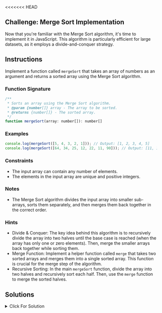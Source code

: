 <<<<<<< HEAD
## Challenge: Merge Sort Implementation

Now that you're familiar with the Merge Sort algorithm, it's time to implement it in JavaScript. This algorithm is particularly efficient for large datasets, as it employs a divide-and-conquer strategy.

## Instructions

Implement a function called `mergeSort` that takes an array of numbers as an argument and returns a sorted array using the Merge Sort algorithm.

### Function Signature

```js
/**
 * Sorts an array using the Merge Sort algorithm.
 * @param {number[]} array - The array to be sorted.
 * @returns {number[]} - The sorted array.
 */
function mergeSort(array: number[]): number[]
```

### Examples

```js
console.log(mergeSort([5, 4, 3, 2, 1])); // Output: [1, 2, 3, 4, 5]
console.log(mergeSort([64, 34, 25, 12, 22, 11, 90])); // Output: [11, 12, 22, 25, 34, 64, 90]
```

### Constraints

- The input array can contain any number of elements.
- The elements in the input array are unique and positive integers.

### Notes

- The Merge Sort algorithm divides the input array into smaller sub-arrays, sorts them separately, and then merges them back together in the correct order.

### Hints

- Divide & Conquer: The key idea behind this algorithm is to recursively divide the array into two halves until the base case is reached (when the array has only one or zero elements). Then, merge the smaller arrays back together while sorting them.
- Merge Function: Implement a helper function called `merge` that takes two sorted arrays and merges them into a single sorted array. This function is crucial for the merge step of the algorithm.
- Recursive Sorting: In the main `mergeSort` function, divide the array into two halves and recursively sort each half. Then, use the `merge` function to merge the sorted halves.

## Solutions

<details>
  <summary>Click For Solution</summary>

```js
function mergeSort(arr) {
  if (arr.length <= 1) {
    return arr;
  }

  const mid = Math.floor(arr.length / 2);
  const left = mergeSort(arr.slice(0, mid));
  const right = mergeSort(arr.slice(mid));

  return merge(left, right);
}

function merge(left, right) {
  const merged = [];
  let leftIndex = 0;
  let rightIndex = 0;

  while (leftIndex < left.length && rightIndex < right.length) {
    if (left[leftIndex] < right[rightIndex]) {
      merged.push(left[leftIndex]);
      leftIndex++;
    } else {
      merged.push(right[rightIndex]);
      rightIndex++;
    }
  }

  return merged.concat(left.slice(leftIndex)).concat(right.slice(rightIndex));
}
```

### Explanation

- The `mergeSort` function is the main sorting function that implements the merge sort algorithm.
- If the length of the array is 1 or less, it is already sorted, so we return the array as is.
- Otherwise, we calculate the midpoint of the array using `Math.floor(arr.length / 2)`.
- We recursively call `mergeSort` on the left half and the right half of the array.
- Finally, we merge the sorted left and right halves using the `merge` function.

- The `merge` function takes two sorted arrays as input and merges them into a single sorted array.
- We initialize an empty array called `merged` to store the merged elements.
- We also initialize two indices: `leftIndex` for the left array and `rightIndex` for the right array.
- We iterate through both arrays while comparing the elements at the current indices.
- If the element from the left array is smaller, we push it into the `merged` array and increment `leftIndex`.
- If the element from the right array is smaller, we push it into the `merged` array and increment `rightIndex`.
- After the loop, we concatenate any remaining elements from both arrays (if any).
- We return the merged array.

### Test Cases

```js
test('Sort an array in ascending order', () => {
  const unsortedArray = [5, 2, 8, 1, 3];
  const sortedArray = [1, 2, 3, 5, 8];
  expect(mergeSort(unsortedArray)).toEqual(sortedArray);
});

test('Sort an array with repeated values', () => {
  const unsortedArray = [4, 1, 3, 4, 2, 2];
  const sortedArray = [1, 2, 2, 3, 4, 4];
  expect(mergeSort(unsortedArray)).toEqual(sortedArray);
});

test('Sort an already sorted array', () => {
  const sortedArray = [1, 2, 3, 4, 5];
  expect(mergeSort(sortedArray)).toEqual(sortedArray);
});

test('Sort an array with one element', () => {
  const singleElementArray = [42];
  expect(mergeSort(singleElementArray)).toEqual(singleElementArray);
});

test('Sort an empty array', () => {
  const emptyArray = [];
  expect(mergeSort(emptyArray)).toEqual(emptyArray);
});
```

Feel free to customize the test cases according to your needs!
=======
## Challenge: Merge Sort Implementation

Now that you're familiar with the Merge Sort algorithm, it's time to implement it in JavaScript. This algorithm is particularly efficient for large datasets, as it employs a divide-and-conquer strategy.

## Instructions

Implement a function called `mergeSort` that takes an array of numbers as an argument and returns a sorted array using the Merge Sort algorithm.

### Function Signature

```js
/**
 * Sorts an array using the Merge Sort algorithm.
 * @param {number[]} array - The array to be sorted.
 * @returns {number[]} - The sorted array.
 */
function mergeSort(array: number[]): number[]
```

### Examples

```js
console.log(mergeSort([5, 4, 3, 2, 1])); // Output: [1, 2, 3, 4, 5]
console.log(mergeSort([64, 34, 25, 12, 22, 11, 90])); // Output: [11, 12, 22, 25, 34, 64, 90]
```

### Constraints

- The input array can contain any number of elements.
- The elements in the input array are unique and positive integers.

### Notes

- The Merge Sort algorithm divides the input array into smaller sub-arrays, sorts them separately, and then merges them back together in the correct order.

### Hints

- Divide & Conquer: The key idea behind this algorithm is to recursively divide the array into two halves until the base case is reached (when the array has only one or zero elements). Then, merge the smaller arrays back together while sorting them.
- Merge Function: Implement a helper function called `merge` that takes two sorted arrays and merges them into a single sorted array. This function is crucial for the merge step of the algorithm.
- Recursive Sorting: In the main `mergeSort` function, divide the array into two halves and recursively sort each half. Then, use the `merge` function to merge the sorted halves.

## Solutions

<details>
  <summary>Click For Solution</summary>

```js
function mergeSort(arr) {
  if (arr.length <= 1) {
    return arr;
  }

  const mid = Math.floor(arr.length / 2);
  const left = mergeSort(arr.slice(0, mid));
  const right = mergeSort(arr.slice(mid));

  return merge(left, right);
}

function merge(left, right) {
  const merged = [];
  let leftIndex = 0;
  let rightIndex = 0;

  while (leftIndex < left.length && rightIndex < right.length) {
    if (left[leftIndex] < right[rightIndex]) {
      merged.push(left[leftIndex]);
      leftIndex++;
    } else {
      merged.push(right[rightIndex]);
      rightIndex++;
    }
  }

  return merged.concat(left.slice(leftIndex)).concat(right.slice(rightIndex));
}
```

### Explanation

- The `mergeSort` function is the main sorting function that implements the merge sort algorithm.
- If the length of the array is 1 or less, it is already sorted, so we return the array as is.
- Otherwise, we calculate the midpoint of the array using `Math.floor(arr.length / 2)`.
- We recursively call `mergeSort` on the left half and the right half of the array.
- Finally, we merge the sorted left and right halves using the `merge` function.

- The `merge` function takes two sorted arrays as input and merges them into a single sorted array.
- We initialize an empty array called `merged` to store the merged elements.
- We also initialize two indices: `leftIndex` for the left array and `rightIndex` for the right array.
- We iterate through both arrays while comparing the elements at the current indices.
- If the element from the left array is smaller, we push it into the `merged` array and increment `leftIndex`.
- If the element from the right array is smaller, we push it into the `merged` array and increment `rightIndex`.
- After the loop, we concatenate any remaining elements from both arrays (if any).
- We return the merged array.

### Test Cases

```js
test('Sort an array in ascending order', () => {
  const unsortedArray = [5, 2, 8, 1, 3];
  const sortedArray = [1, 2, 3, 5, 8];
  expect(mergeSort(unsortedArray)).toEqual(sortedArray);
});

test('Sort an array with repeated values', () => {
  const unsortedArray = [4, 1, 3, 4, 2, 2];
  const sortedArray = [1, 2, 2, 3, 4, 4];
  expect(mergeSort(unsortedArray)).toEqual(sortedArray);
});

test('Sort an already sorted array', () => {
  const sortedArray = [1, 2, 3, 4, 5];
  expect(mergeSort(sortedArray)).toEqual(sortedArray);
});

test('Sort an array with one element', () => {
  const singleElementArray = [42];
  expect(mergeSort(singleElementArray)).toEqual(singleElementArray);
});

test('Sort an empty array', () => {
  const emptyArray = [];
  expect(mergeSort(emptyArray)).toEqual(emptyArray);
});
```

Feel free to customize the test cases according to your needs!
>>>>>>> 928dda6703383db7c126a8e3479cdf2716e07933
